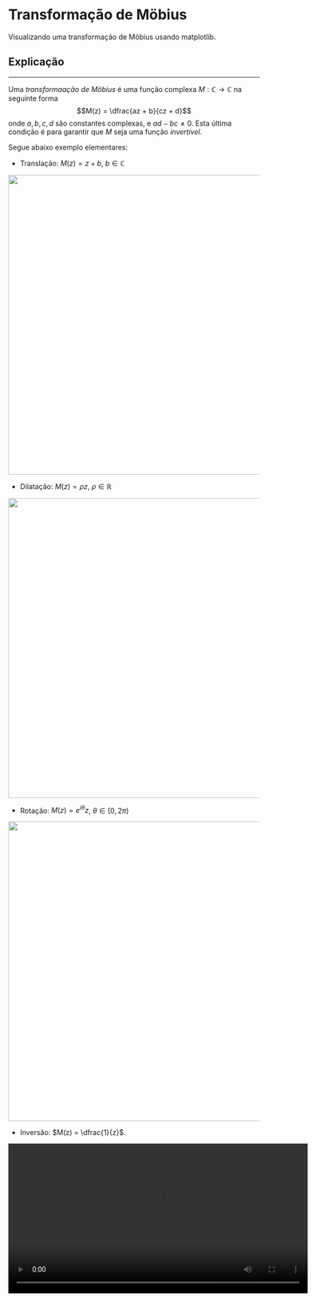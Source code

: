 # Transformação de Möbius
Visualizando uma transformação de Möbius usando matplotlib.

## Explicação
-------------
Uma _transformaação de Möbius_ é uma função complexa $M: \mathbb{C} \longrightarrow \mathbb{C}$ na seguinte forma
$$M(z) = \dfrac{az + b}{cz + d}$$
onde $a, b, c, d$ são constantes complexas, e $ad - bc \neq 0$. Esta última condição é para garantir que $M$ seja uma função _invertível_.

Segue abaixo exemplo elementares:
* Translação: $M(z) = z + b$, $b \in \mathbb{C}$
<img src="https://github.com/marjrohn/MobiusTransform/assets/61857287/c2faa3c9-78f0-4c2c-a6b5-0fbeb360afc0" width=600px />

* Dilatação: $M(z) = \rho z$, $\rho \in \mathbb{R}$
<img src="https://github.com/marjrohn/MobiusTransform/assets/61857287/2a24d5ca-b484-4ef7-af1e-62246fa7144c" width=600px />

* Rotação: $M(z) = e^{i \theta} z$, $\theta \in [0, 2\pi)$
<img src="https://github.com/marjrohn/MobiusTransform/assets/61857287/5e08c148-5dbc-4c1d-abd6-024d5dc76605" width=600px />

* Inversão: $M(z) = \dfrac{1}{z}$.
<video src="https://github.com/marjrohn/MobiusTransform/assets/61857287/83ec26b4-a2de-4083-9cc6-64abbdd833d9" width=600px />

### Pontos Fixos
Os pontos fixos de uma transformação é obtido resolve a seguinte equação
$$M(z) = \dfrac{az + b}{cz + d} = z,$$
que resulta na seguinte equação
$$cz^2 + (d - a) z - b = 0.$$
Que dá as seguintes soluções quando $M(z)$ está _normalizada_, isto é, quando $ad - bc = 1$,
$$\begin{matrix}
  \displaystyle p = \dfrac{(a - d) + \sqrt{(a + d)^2 + 4}}{2c}, \\ \ \\
  \displaystyle q = \dfrac{(a - d) - \sqrt{(a + d)^2 + 4}}{2c}.
\end{matrix}$$

Portanto uma transformação de Möbius tem no máximo dois pontos fixos. E possui um ponto fixo quando $a - d = \pm 2$. 
Uma transformação que tem um único ponto fixo é classificada como _parabólica_.

#### Classificação de $M(z)$ para dois pontos fixos.
Para isso vamos considerar duas funções auxiliares, a primeira é
$$F(z) = \dfrac{z - p}{z - q}.$$
Ela mapeia os pontos fixos p, q para $0$ e $\infty$ respectivamente. Uma transformação que tem $0$ e $\infty$ como ponto fixo é essencialmente uma dilação ou/e rotação, e daí vem a segunda função
$$N(z) = m z.$$


## Como usar
--------------
Clone este repositorio e instale os requerimentos.
```console
~$ git clone ... && \
python3 -m venv .venv/ && \
source .venv/bin/activate && \
pip install --requeriments MobiusTransform/requeriments.txt
```

Além disso é necessario ter ffmpeg instalado para criação de videos.

### Exemplos
#### Transformação Elliptica

```py
from MobiusTransform import Elliptic

Elliptic(-1, 1).create_video('elliptic.mov')
```

-- VIDEO ELLIPTIC --

#### Transformação Hiperbolica
```py
from MobiusTransform import Hyperbolic

Hyperbolic(-1, 1).create_video('elliptic.mov')
```

-- VIDEO HYPERBOLIC

#### Transformação Loxodromica
```py
from MobiusTransform import Elliptic

Loxodromic(-1, 1).create_video('elliptic.mov')
```

-- VIDEO LOXODROMIC --

#### Transformação Parabolica
```py
from MobiusTransform import Elliptic

Parabolic(-1, 1).create_video('elliptic.mov')
```

-- VIDEO PARABOLIC --

###Outros Detalhes

